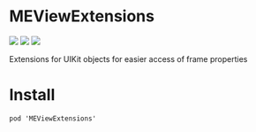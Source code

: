 # MEViewExtensions

![](https://img.shields.io/cocoapods/v/MEViewExtensions.svg) ![](https://img.shields.io/cocoapods/l/MEViewExtensions.svg) ![](https://img.shields.io/cocoapods/p/MEViewExtensions.svg)

Extensions for UIKit objects for easier access of frame properties

# Install

```
pod 'MEViewExtensions'
```
